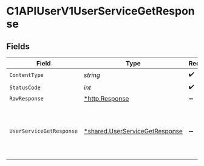 # C1APIUserV1UserServiceGetResponse


## Fields

| Field                                                                                                                            | Type                                                                                                                             | Required                                                                                                                         | Description                                                                                                                      |
| -------------------------------------------------------------------------------------------------------------------------------- | -------------------------------------------------------------------------------------------------------------------------------- | -------------------------------------------------------------------------------------------------------------------------------- | -------------------------------------------------------------------------------------------------------------------------------- |
| `ContentType`                                                                                                                    | *string*                                                                                                                         | :heavy_check_mark:                                                                                                               | N/A                                                                                                                              |
| `StatusCode`                                                                                                                     | *int*                                                                                                                            | :heavy_check_mark:                                                                                                               | N/A                                                                                                                              |
| `RawResponse`                                                                                                                    | [*http.Response](https://pkg.go.dev/net/http#Response)                                                                           | :heavy_minus_sign:                                                                                                               | N/A                                                                                                                              |
| `UserServiceGetResponse`                                                                                                         | [*shared.UserServiceGetResponse](../../models/shared/userservicegetresponse.md)                                                  | :heavy_minus_sign:                                                                                                               | The UserServiceGetResponse returns a user view which has a user including JSONPATHs to the expanded items in the expanded array. |